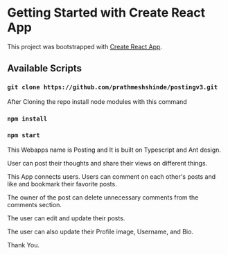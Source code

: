 # Getting Started with Create React App

This project was bootstrapped with [Create React App](https://github.com/facebook/create-react-app).

## Available Scripts

### `git clone https://github.com/prathmeshshinde/postingv3.git`

After Cloning the repo install node modules with this command

### `npm install`

### `npm start`
 
This Webapps name is Posting and It is built on Typescript and Ant design.

User can post their thoughts and share their views on different things.

This App connects users. Users can comment on each other's posts and like and bookmark their favorite posts.

The owner of the post can delete unnecessary comments from the comments section.

The user can edit and update their posts.

The user can also update their Profile image, Username, and Bio.

Thank You.
